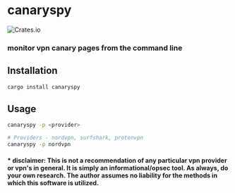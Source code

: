 # canaryspy
![Crates.io](https://img.shields.io/crates/d/canaryspy?color=black&style=for-the-badge)

### monitor vpn canary pages from the command line

## Installation

```bash
cargo install canaryspy
```

## Usage

```bash
canaryspy -p <provider>
```
```bash
# Providers - nordvpn, surfshark, protonvpn
canaryspy -p nordvpn
```

#### * disclaimer: This is not a recommendation of any particular vpn provider or vpn's in general. It is simply an informational/opsec tool. As always, do your own research. The author assumes no liability for the methods in which this software is utilized.
